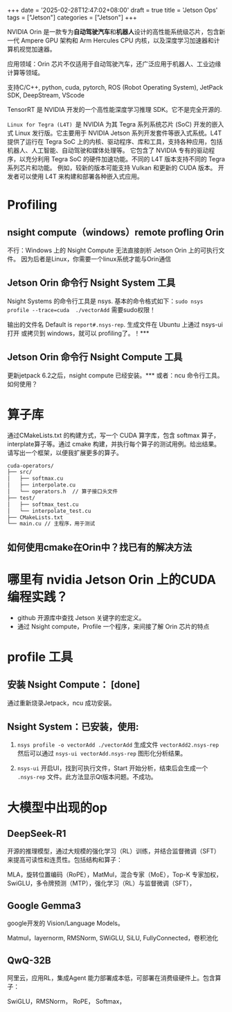 +++
date = '2025-02-28T12:47:02+08:00'
draft = true
title = 'Jetson Ops'
tags = ["Jetson"]
categories = ["Jetson"]
+++



NVIDIA Orin 是一款专为**自动驾驶汽车**和**机器人**设计的高性能系统级芯片，包含新一代 Ampere GPU 架构和 Arm Hercules CPU 内核，以及深度学习加速器和计算机视觉加速器。

应用领域：Orin 芯片不仅适用于自动驾驶汽车，还广泛应用于机器人、工业边缘计算等领域。

支持C/C++, python, cuda, pytorch, ROS (Robot Operating System), JetPack SDK, DeepStream, VScode 

TensorRT 是 NVIDIA 开发的一个高性能深度学习推理 SDK。它不是完全开源的.

`Linux for Tegra (L4T) `是 NVIDIA 为其 Tegra 系列系统芯片 (SoC) 开发的嵌入式 Linux 发行版。它主要用于 NVIDIA Jetson 系列开发套件等嵌入式系统。L4T 提供了运行在 Tegra SoC 上的内核、驱动程序、库和工具，支持各种应用，包括机器人、人工智能、自动驾驶和媒体处理等。 它包含了 NVIDIA 专有的驱动程序，以充分利用 Tegra SoC 的硬件加速功能。不同的 L4T 版本支持不同的 Tegra 系列芯片和功能。 例如，较新的版本可能支持 Vulkan 和更新的 CUDA 版本。 开发者可以使用 L4T 来构建和部署各种嵌入式应用。

# Profiling
## nsight compute（windows）remote profling Orin

不行：Windows 上的 Nsight Compute 无法直接剖析 Jetson Orin 上的可执行文件。 因为后者是Linux，你需要一个linux系统才能与Orin通信

## Jetson Orin 命令行 Nsight System 工具

Nsight Systems 的命令行工具是 nsys. 基本的命令格式如下：`sudo nsys profile --trace=cuda  ./vectorAdd` 需要sudo权限！

输出的文件名 Default is `report#.nsys-rep`. 生成文件在 Ubuntu 上通过 nsys-ui 打开 或拷贝到 windows，就可以 profiling了。！***


## Jetson Orin 命令行 Nsight Compute 工具

更新jetpack 6.2之后，nsight compute 已经安装。***
或者：ncu 命令行工具。如何使用？



# 算子库

通过CMakeLists.txt 的构建方式，写一个 CUDA 算字库，包含 softmax 算子，interplate算子等。通过 cmake 构建，并执行每个算子的测试用例。给出结果。请写出一个框架，以便我扩展更多的算子。

~~~sh
cuda-operators/
├── src/
│   ├── softmax.cu
│   ├── interpolate.cu
│   └── operators.h  // 算子接口头文件
├── test/
│   ├── softmax_test.cu
│   └── interpolate_test.cu
├── CMakeLists.txt
└── main.cu // 主程序，用于测试
~~~

## 如何使用cmake在Orin中？找已有的解决方法

# 哪里有 nvidia Jetson Orin 上的CUDA 编程实践？

- github 开源库中查找 Jetson 关键字的宏定义。
- 通过 Nsight compute，Profile 一个程序，来间接了解 Orin 芯片的特点

# profile 工具

## 安装 Nsight Compute： [done]

通过重新烧录Jetpack，ncu 成功安装。

## Nsight System：已安装，使用: 

1. `nsys profile -o vectorAdd ./vectorAdd` 生成文件 `vectorAdd2.nsys-rep` 然后可以通过 `nsys-ui vectorAdd.nsys-rep` 图形化分析结果。

2. `nsys-ui` 开启UI，找到可执行文件，Start 开始分析，结束后会生成一个 `.nsys-rep` 文件。此方法显示Qt版本问题。不成功。



# 大模型中出现的op

## DeepSeek-R1 

开源的推理模型，通过大规模的强化学习（RL）训练，并结合监督微调（SFT）来提高可读性和连贯性。包括结构和算子：

MLA，旋转位置编码（RoPE），MatMul，混合专家（MoE），Top-K 专家加权，SwiGLU，多令牌预测（MTP），强化学习（RL）与监督微调（SFT），

## Google Gemma3

google开发的 Vision/Language Models。

Matmul，layernorm, RMSNorm, SWiGLU, SiLU, FullyConnected，卷积池化

## QwQ-32B

阿里云，应用RL，集成Agent 能力部署成本低，可部署在消费级硬件上。包含算子：

SwiGLU，RMSNorm， RoPE， Softmax， 

